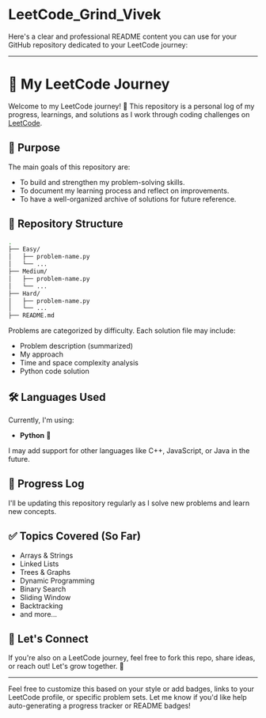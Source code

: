 # LeetCode_Grind_Vivek
Here's a clear and professional README content you can use for your GitHub repository dedicated to your LeetCode journey:

---

# 🧠 My LeetCode Journey

Welcome to my LeetCode journey! 🚀
This repository is a personal log of my progress, learnings, and solutions as I work through coding challenges on [LeetCode](https://leetcode.com/).

## 📌 Purpose

The main goals of this repository are:

* To build and strengthen my problem-solving skills.
* To document my learning process and reflect on improvements.
* To have a well-organized archive of solutions for future reference.

## 📁 Repository Structure

```bash
.
├── Easy/
│   ├── problem-name.py
│   └── ...
├── Medium/
│   ├── problem-name.py
│   └── ...
├── Hard/
│   ├── problem-name.py
│   └── ...
├── README.md
```

Problems are categorized by difficulty. Each solution file may include:

* Problem description (summarized)
* My approach
* Time and space complexity analysis
* Python code solution

## 🛠️ Languages Used

Currently, I'm using:

* **Python** 🐍

I may add support for other languages like C++, JavaScript, or Java in the future.

## 📅 Progress Log

I'll be updating this repository regularly as I solve new problems and learn new concepts.

## ✅ Topics Covered (So Far)

* Arrays & Strings
* Linked Lists
* Trees & Graphs
* Dynamic Programming
* Binary Search
* Sliding Window
* Backtracking
* and more...

## 🤝 Let's Connect

If you're also on a LeetCode journey, feel free to fork this repo, share ideas, or reach out! Let's grow together. 🙌

---

Feel free to customize this based on your style or add badges, links to your LeetCode profile, or specific problem sets. Let me know if you'd like help auto-generating a progress tracker or README badges!

